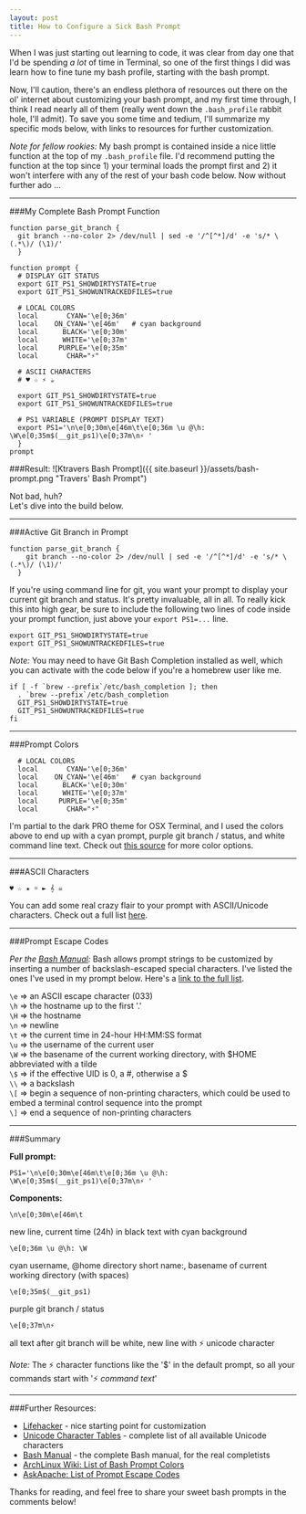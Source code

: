```yaml
---
layout: post
title: How to Configure a Sick Bash Prompt
---
```


When I was just starting out learning to code, it was clear from day one that I'd be spending _a lot_ of time in Terminal, so one of the first things I did was learn how to fine tune my bash profile, starting with the bash prompt. 

Now, I'll caution, there's an endless plethora of resources out there on the ol' internet about customizing your bash prompt, and my first time through, I think I read nearly all of them (really went down the `.bash_profile` rabbit hole, I'll admit). To save you some time and tedium, I'll summarize my specific mods below, with links to resources for further customization. 

_Note for fellow rookies:_ My bash prompt is contained inside a nice little function at the top of my `.bash_profile` file. I'd recommend putting the function at the top since 1) your terminal loads the prompt first and 2) it won't interfere with any of the rest of your bash code below. Now without further ado ...

  
----
###My Complete Bash Prompt Function

```
function parse_git_branch {
  git branch --no-color 2> /dev/null | sed -e '/^[^*]/d' -e 's/* \(.*\)/ (\1)/'
  }

function prompt {
  # DISPLAY GIT STATUS
  export GIT_PS1_SHOWDIRTYSTATE=true
  export GIT_PS1_SHOWUNTRACKEDFILES=true

  # LOCAL COLORS
  local       CYAN='\e[0;36m'
  local    ON_CYAN='\e[46m'   # cyan background
  local      BLACK='\e[0;30m'
  local      WHITE='\e[0;37m' 
  local     PURPLE='\e[0;35m'
  local       CHAR="⚡"
  
  # ASCII CHARACTERS
  # ♥ ☆ ⚡ ☕  
  
  export GIT_PS1_SHOWDIRTYSTATE=true
  export GIT_PS1_SHOWUNTRACKEDFILES=true

  # PS1 VARIABLE (PROMPT DISPLAY TEXT)
  export PS1='\n\e[0;30m\e[46m\t\e[0;36m \u @\h: \W\e[0;35m$(__git_ps1)\e[0;37m\n⚡ '
  }
prompt
```

###Result:
![Ktravers Bash Prompt]({{ site.baseurl }}/assets/bash-prompt.png "Travers' Bash Prompt")


Not bad, huh?  
Let's dive into the build below.

  
----
###Active Git Branch in Prompt

``` 
function parse_git_branch {
    git branch --no-color 2> /dev/null | sed -e '/^[^*]/d' -e 's/* \(.*\)/ (\1)/'
  }
```

If you're using command line for git, you want your prompt to display your current git branch and status. It's pretty invaluable, all in all. To really kick this into high gear, be sure to include the following two lines of code inside your prompt function, just above your `export PS1=...` line. 

```
export GIT_PS1_SHOWDIRTYSTATE=true
export GIT_PS1_SHOWUNTRACKEDFILES=true
```

_Note:_ You may need to have Git Bash Completion installed as well, which you can activate with the code below if you're a homebrew user like me.

``` 
if [ -f `brew --prefix`/etc/bash_completion ]; then
  . `brew --prefix`/etc/bash_completion
  GIT_PS1_SHOWDIRTYSTATE=true
  GIT_PS1_SHOWUNTRACKEDFILES=true
fi
```

  
----
###Prompt Colors 

``` 
  # LOCAL COLORS
  local       CYAN='\e[0;36m'
  local    ON_CYAN='\e[46m'   # cyan background
  local      BLACK='\e[0;30m'
  local      WHITE='\e[0;37m' 
  local     PURPLE='\e[0;35m'
  local       CHAR="⚡"
```

I'm partial to the dark PRO theme for OSX Terminal, and I used the colors above to end up with a cyan prompt, purple git branch / status, and white command line text. Check out [this source](https://wiki.archlinux.org/index.php/Color_Bash_Prompt#List_of_colors_for_prompt_and_Bash) for more color options.


  
----
###ASCII Characters

```
♥ ☆ ★ ☼ ► 𝄞 ☠ 
```

You can add some real crazy flair to your prompt with ASCII/Unicode characters. Check out a full list [here](http://unicode-table.com/en/).


  
----
###Prompt Escape Codes

_Per the [Bash Manual](http://www.gnu.org/software/bash/manual/bashref.html#Controlling-the-Prompt):_ Bash allows prompt strings to be customized by inserting a number of backslash-escaped special characters. I've listed the ones I've used in my prompt below. Here's a [link to the full list](http://www.gnu.org/software/bash/manual/bashref.html#Controlling-the-Prompt).

`\e`  =>  an ASCII escape character (033)  
`\h`  =>  the hostname up to the first '.'  
`\H`  =>  the hostname  
`\n`  =>  newline  
`\t`  =>  the current time in 24-hour HH:MM:SS format  
`\u`  =>  the username of the current user  
`\W`  =>  the basename of the current working directory, with $HOME abbreviated with a tilde  
`\$`  =>  if the effective UID is 0, a #, otherwise a $  
`\\`  =>  a backslash  
`\[`  =>  begin a sequence of non-printing characters, which could be used to embed a terminal control sequence into the prompt  
`\]`  =>  end a sequence of non-printing characters  


  
----
###Summary


**Full prompt:**

```
PS1='\n\e[0;30m\e[46m\t\e[0;36m \u @\h: \W\e[0;35m$(__git_ps1)\e[0;37m\n⚡ '
```

**Components:**  

```
\n\e[0;30m\e[46m\t

``` 
new line, current time (24h) in black text with cyan background  

```
\e[0;36m \u @\h: \W
``` 
cyan username, @home directory short name:, basename of current working directory (with spaces)  

```
\e[0;35m$(__git_ps1)
``` 
purple git branch / status  

```
\e[0;37m\n⚡ 
```
all text after git branch will be white, new line with ⚡ unicode character  


_Note:_ The ⚡ character functions like the '$' in the default prompt, so all your commands start with '⚡ _command text_'


  
----
###Further Resources:

- [Lifehacker](http://lifehacker.com/202042/ask-lifehacker--how-do-i-customize-my-command-line-prompt) - nice starting point for customization
- [Unicode Character Tables](http://unicode-table.com/en/) - complete list of all available Unicode characters
- [Bash Manual](http://www.gnu.org/software/bash/manual/bashref.html) - the complete Bash manual, for the real completists
- [ArchLinux Wiki: List of Bash Prompt Colors](https://wiki.archlinux.org/index.php/Color_Bash_Prompt#List_of_colors_for_prompt_and_Bash)
- [AskApache: List of Prompt Escape Codes](http://www.askapache.com/linux/bash-power-prompt.html#Prompt_Escape_Codes)


Thanks for reading, and feel free to share your sweet bash prompts in the comments below!
  

